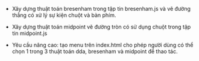 - Xây dựng thuật toán bresenham  trong tập tin bresenham.js và vẽ đường thẳng có xử lý sự kiện chuột và bàn phím.

- Xây dựng thuật toán midpoint vẽ đường tròn có sử dụng chuột trong tập tin midpoint.js

- Yêu cầu nâng cao: tạo menu trên index.html cho phép người dùng có thể chọn 1 trong 3 thuật toán dda, bresenham và midpoint để thao tác.
